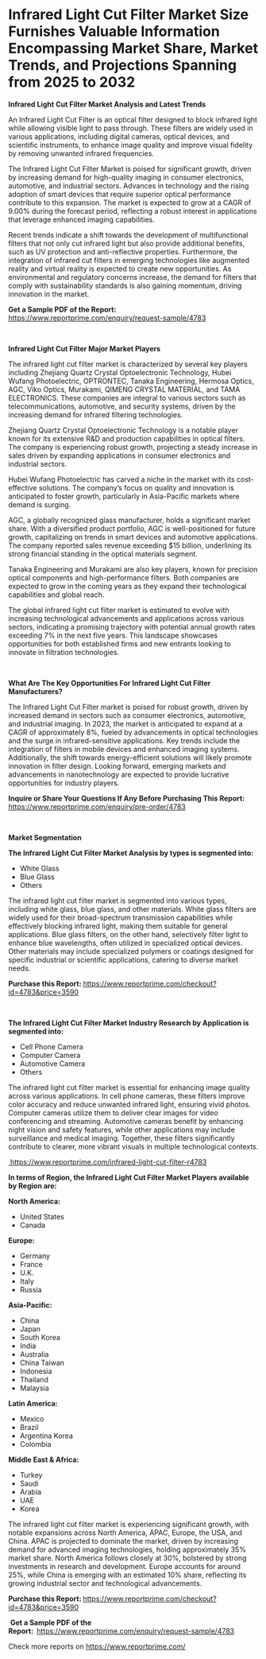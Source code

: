 <p><h1>Infrared Light Cut Filter Market Size Furnishes Valuable Information Encompassing Market Share, Market Trends, and Projections Spanning from 2025 to 2032</h1></p><p><strong>Infrared Light Cut Filter Market Analysis and Latest Trends</strong></p>
<p><p>An Infrared Light Cut Filter is an optical filter designed to block infrared light while allowing visible light to pass through. These filters are widely used in various applications, including digital cameras, optical devices, and scientific instruments, to enhance image quality and improve visual fidelity by removing unwanted infrared frequencies.</p><p>The Infrared Light Cut Filter Market is poised for significant growth, driven by increasing demand for high-quality imaging in consumer electronics, automotive, and industrial sectors. Advances in technology and the rising adoption of smart devices that require superior optical performance contribute to this expansion. The market is expected to grow at a CAGR of 9.00% during the forecast period, reflecting a robust interest in applications that leverage enhanced imaging capabilities.</p><p>Recent trends indicate a shift towards the development of multifunctional filters that not only cut infrared light but also provide additional benefits, such as UV protection and anti-reflective properties. Furthermore, the integration of infrared cut filters in emerging technologies like augmented reality and virtual reality is expected to create new opportunities. As environmental and regulatory concerns increase, the demand for filters that comply with sustainability standards is also gaining momentum, driving innovation in the market.</p></p>
<p><strong>Get a Sample PDF of the Report:&nbsp;</strong> <a href="https://www.reportprime.com/enquiry/request-sample/4783?utm_campaign=2460&utm_medium=2&utm_source=Github&utm_content=ia&utm_term=19032025&utm_id=infrared-light-cut-filter">https://www.reportprime.com/enquiry/request-sample/4783</a></p>
<p>&nbsp;</p>
<p><strong>Infrared Light Cut Filter Major Market Players</strong></p>
<p><p>The infrared light cut filter market is characterized by several key players including Zhejiang Quartz Crystal Optoelectronic Technology, Hubei Wufang Photoelectric, OPTRONTEC, Tanaka Engineering, Hermosa Optics, AGC, Viko Optics, Murakami, QIMENG CRYSTAL MATERIAL, and TAMA ELECTRONICS. These companies are integral to various sectors such as telecommunications, automotive, and security systems, driven by the increasing demand for infrared filtering technologies.</p><p>Zhejiang Quartz Crystal Optoelectronic Technology is a notable player known for its extensive R&D and production capabilities in optical filters. The company is experiencing robust growth, projecting a steady increase in sales driven by expanding applications in consumer electronics and industrial sectors.</p><p>Hubei Wufang Photoelectric has carved a niche in the market with its cost-effective solutions. The company’s focus on quality and innovation is anticipated to foster growth, particularly in Asia-Pacific markets where demand is surging.</p><p>AGC, a globally recognized glass manufacturer, holds a significant market share. With a diversified product portfolio, AGC is well-positioned for future growth, capitalizing on trends in smart devices and automotive applications. The company reported sales revenue exceeding $15 billion, underlining its strong financial standing in the optical materials segment.</p><p>Tanaka Engineering and Murakami are also key players, known for precision optical components and high-performance filters. Both companies are expected to grow in the coming years as they expand their technological capabilities and global reach.</p><p>The global infrared light cut filter market is estimated to evolve with increasing technological advancements and applications across various sectors, indicating a promising trajectory with potential annual growth rates exceeding 7% in the next five years. This landscape showcases opportunities for both established firms and new entrants looking to innovate in filtration technologies.</p></p>
<p>&nbsp;</p>
<p><strong>What Are The Key Opportunities For Infrared Light Cut Filter Manufacturers?</strong></p>
<p><p>The Infrared Light Cut Filter market is poised for robust growth, driven by increased demand in sectors such as consumer electronics, automotive, and industrial imaging. In 2023, the market is anticipated to expand at a CAGR of approximately 8%, fueled by advancements in optical technologies and the surge in infrared-sensitive applications. Key trends include the integration of filters in mobile devices and enhanced imaging systems. Additionally, the shift towards energy-efficient solutions will likely promote innovation in filter design. Looking forward, emerging markets and advancements in nanotechnology are expected to provide lucrative opportunities for industry players.</p></p>
<p><strong>Inquire or Share Your Questions If Any Before Purchasing This Report:</strong> <a href="https://www.reportprime.com/enquiry/pre-order/4783?utm_campaign=2460&utm_medium=2&utm_source=Github&utm_content=ia&utm_term=19032025&utm_id=infrared-light-cut-filter">https://www.reportprime.com/enquiry/pre-order/4783</a></p>
<p>&nbsp;</p>
<p><strong>Market Segmentation</strong></p>
<p><strong>The Infrared Light Cut Filter Market Analysis by types is segmented into:</strong></p>
<p><ul><li>White Glass</li><li>Blue Glass</li><li>Others</li></ul></p>
<p><p>The infrared light cut filter market is segmented into various types, including white glass, blue glass, and other materials. White glass filters are widely used for their broad-spectrum transmission capabilities while effectively blocking infrared light, making them suitable for general applications. Blue glass filters, on the other hand, selectively filter light to enhance blue wavelengths, often utilized in specialized optical devices. Other materials may include specialized polymers or coatings designed for specific industrial or scientific applications, catering to diverse market needs.</p></p>
<p><strong>Purchase this Report:&nbsp;</strong><a href="https://www.reportprime.com/checkout?id=4783&price=3590&utm_campaign=2460&utm_medium=2&utm_source=Github&utm_content=ia&utm_term=19032025&utm_id=infrared-light-cut-filter">https://www.reportprime.com/checkout?id=4783&price=3590</a></p>
<p>&nbsp;</p>
<p><strong>The Infrared Light Cut Filter Market Industry Research by Application is segmented into:</strong></p>
<p><ul><li>Cell Phone Camera</li><li>Computer Camera</li><li>Automotive Camera</li><li>Others</li></ul></p>
<p><p>The infrared light cut filter market is essential for enhancing image quality across various applications. In cell phone cameras, these filters improve color accuracy and reduce unwanted infrared light, ensuring vivid photos. Computer cameras utilize them to deliver clear images for video conferencing and streaming. Automotive cameras benefit by enhancing night vision and safety features, while other applications may include surveillance and medical imaging. Together, these filters significantly contribute to clearer, more vibrant visuals in multiple technological contexts.</p></p>
<p><a href="https://www.reportprime.com/infrared-light-cut-filter-r4783?utm_campaign=2460&utm_medium=2&utm_source=Github&utm_content=ia&utm_term=19032025&utm_id=infrared-light-cut-filter">&nbsp;https://www.reportprime.com/infrared-light-cut-filter-r4783</a></p>
<p><strong>In terms of Region, the Infrared Light Cut Filter Market Players available by Region are:</strong></p>
<p>
    <p> <strong> North America: </strong>
        <ul>
            <li>United States</li>
            <li>Canada</li>
        </ul>
        </p> 
    <p> <strong> Europe: </strong>
        <ul>
            <li>Germany</li>
            <li>France</li>
            <li>U.K.</li>
            <li>Italy</li>
            <li>Russia</li>
        </ul>
        </p> 
    <p> <strong> Asia-Pacific: </strong>
        <ul>
            <li>China</li>
            <li>Japan</li>
            <li>South Korea</li>
            <li>India</li>
            <li>Australia</li>
            <li>China Taiwan</li>
            <li>Indonesia</li>
            <li>Thailand</li>
            <li>Malaysia</li>
        </ul>
        </p> 
    <p> <strong> Latin America: </strong>
        <ul>
            <li>Mexico</li>
            <li>Brazil</li>
            <li>Argentina Korea</li>
            <li>Colombia</li>
        </ul>
        </p> 
    <p> <strong> Middle East & Africa: </strong>
        <ul>
            <li>Turkey</li>
            <li>Saudi</li>
            <li>Arabia</li>
            <li>UAE</li>
            <li>Korea</li>
        </ul>
    </p>
    </p>
<p><p>The infrared light cut filter market is experiencing significant growth, with notable expansions across North America, APAC, Europe, the USA, and China. APAC is projected to dominate the market, driven by increasing demand for advanced imaging technologies, holding approximately 35% market share. North America follows closely at 30%, bolstered by strong investments in research and development. Europe accounts for around 25%, while China is emerging with an estimated 10% share, reflecting its growing industrial sector and technological advancements.</p></p>
<p><strong>Purchase this Report: </strong><a href="https://www.reportprime.com/checkout?id=4783&price=3590&utm_campaign=2460&utm_medium=2&utm_source=Github&utm_content=ia&utm_term=19032025&utm_id=infrared-light-cut-filter">https://www.reportprime.com/checkout?id=4783&price=3590</a></p>
<p>&nbsp;<strong>Get a Sample PDF of the Report:&nbsp;&nbsp;</strong><a href="https://www.reportprime.com/enquiry/request-sample/4783?utm_campaign=2460&utm_medium=2&utm_source=Github&utm_content=ia&utm_term=19032025&utm_id=infrared-light-cut-filter">https://www.reportprime.com/enquiry/request-sample/4783</a></p>
<p><strong></strong></p>
<p>Check more reports on <a href="https://www.reportprime.com/?utm_campaign=2460&utm_medium=2&utm_source=Github&utm_content=ia&utm_term=19032025&utm_id=infrared-light-cut-filter">https://www.reportprime.com/</a></p>